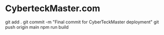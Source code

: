 # CyberteckMaster.com
git add .
git commit -m "Final commit for CyberTeckMaster deployment"
git push origin main
npm run build
